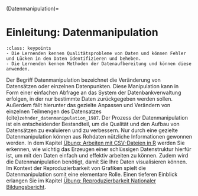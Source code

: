(Datenmanipulation)=
# Einleitung: Datenmanipulation

```{admonition} Verifizierung und Aufbereitung
:class: keypoints 
- Die Lernenden kennen Qualitätsprobleme von Daten und können Fehler und Lücken in den Daten identifizieren und beheben.
- Die Lernenden kennen Methoden der Datenaufbereitung und können diese anwenden.
```  

Der Begriff Datenmanipulation bezeichnet die Veränderung von Datensätzen oder einzelnen Datenpunkten. Diese Manipulation kann in Form einer einfachen Abfrage an das System der Datenbankverwaltung erfolgen, in der nur bestimmte Daten zurückgegeben werden sollen. Außerdem fällt hierunter das gezielte Anpassen und Verändern von einzelnen Teilmengen des Datensatzes {cite}`zehnder_datenmanipulation_1987`. Der Prozess der Datenmanipulation ist ein entscheidender Bestandteil, um die Qualität und den Aufbau von Datensätzen zu evaluieren und zu verbessern. Nur durch eine gezielte Datenmanipulation können aus Rohdaten nützliche Informationen gewonnen werden. In dem Kapitel [Übung: Arbeiten mit CSV-Dateien in R](Übung_csv) werden Sie erkennen, wie wichtig das Erzeugen einer schlüssigen Datenstruktur hierfür ist, um mit den Daten einfach und effektiv arbeiten zu können. Zudem wird die Datenmanipulation benötigt, damit Sie Ihre Daten visualisieren können. Im Kontext der Reproduzierbarkeit von Grafiken spielt die Datenmanipulation somit eine elementare Rolle. Einen tieferen Einblick erlangen Sie im Kapitel [Übung: Reproduzierbarkeit Nationaler Bildungsbericht](Uebung_Reproduzierbarkeit).
